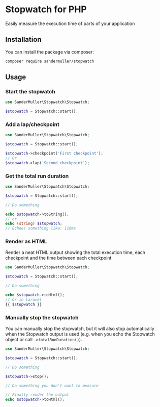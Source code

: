# Stopwatch for PHP

Easily measure the execution time of parts of your application

## Installation

You can install the package via composer:

```bash
composer require sandermuller/stopwatch
```

## Usage

### Start the stopwatch

```php
use SanderMuller\Stopwatch\Stopwatch;

$stopwatch = Stopwatch::start();
```

### Add a lap/checkpoint

```php
use SanderMuller\Stopwatch\Stopwatch;

$stopwatch = Stopwatch::start();

$stopwatch->checkpoint('First checkpoint');
// Or
$stopwatch->lap('Second checkpoint');
```

### Get the total run duration

```php
use SanderMuller\Stopwatch\Stopwatch;

$stopwatch = Stopwatch::start();

// Do something

echo $stopwatch->toString();
// or
echo (string) $stopwatch;
// Echoes something like: 116ms
```

### Render as HTML

Render a neat HTML output showing the total execution time, each checkpoint and the time between each checkpoint

```php
use SanderMuller\Stopwatch\Stopwatch;

$stopwatch = Stopwatch::start();

// Do something

echo $stopwatch->toHtml();
// Or in Laravel
{{ $stopwatch }}
```

### Manually stop the stopwatch

You can manually stop the stopwatch, but it will also stop automatically when the Stopwatch output is used (e.g. when you echo the Stopwatch object or call `->totalRunDuration()`).

```php
use SanderMuller\Stopwatch\Stopwatch;

$stopwatch = Stopwatch::start();

// Do something

$stopwatch->stop();

// Do something you don't want to measure

// Finally render the output
echo $stopwatch->toHtml();
```
